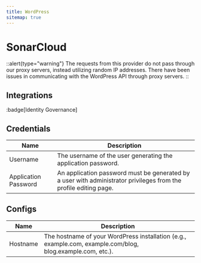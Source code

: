 ```yaml
---
title: WordPress
sitemap: true
---
```


# SonarCloud

::alert{type="warning"}
The requests from this provider do not pass through our proxy servers, instead utilizing random IP addresses. There have been issues in communicating with the WordPress API through proxy servers.
::

## Integrations

:badge[Identity Governance]

## Credentials

|Name|Description|
|---|---|
| Username | The username of the user generating the application password. |
| Application Password | An application password must be generated by a user with administrator privileges from the profile editing page. |

## Configs

|Name|Description|
|---|---|
| Hostname | The hostname of your WordPress installation (e.g., example.com, example.com/blog, blog.example.com, etc.). |
